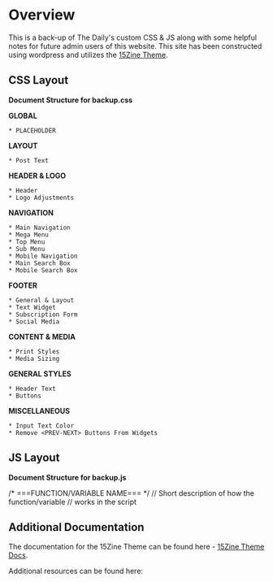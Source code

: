 # Overview

This is a back-up of The Daily's custom CSS & JS along with some helpful notes for future admin users of this website. This site has been constructed using wordpress and utilizes the [15Zine Theme](https://themeforest.net/item/15zine-hd-magazine-newspaper-wordpress-theme/10802918).


## CSS Layout

**Document Structure for backup.css**  

**GLOBAL**

    * PLACEHOLDER

**LAYOUT**

    * Post Text

**HEADER & LOGO**

    * Header
    * Logo Adjustments

**NAVIGATION**

    * Main Navigation
    * Mega Menu
    * Top Menu
    * Sub Menu
    * Mobile Navigation
    * Main Search Box
    * Mobile Search Box

**FOOTER**

    * General & Layout
    * Text Widget
    * Subscription Form
    * Social Media

**CONTENT & MEDIA**

    * Print Styles
    * Media Sizing

**GENERAL STYLES**

    * Header Text
    * Buttons

**MISCELLANEOUS**

    * Input Text Color
    * Remove <PREV-NEXT> Buttons From Widgets
    


## JS Layout

**Document Structure for backup.js**  

/* ===FUNCTION/VARIABLE NAME=== */
// Short description of how the function/variable
// works in the script


## Additional Documentation

The documentation for the 15Zine Theme can be found here - [15Zine Theme Docs](http://docs.cubellthemes.com/15zine/).

Additional resources can be found here: